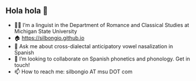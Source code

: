 ## Hola hola 👋

- 👩‍💻 I’m a linguist in the Department of Romance and Classical Studies at Michigan State University
- 🏠 https://silbongio.github.io
- 💬 Ask me about cross-dialectal anticipatory vowel nasalization in Spanish
- 👯 I’m looking to collaborate on Spanish phonetics and phonology. Get in touch!
- 📫 How to reach me: silbongio AT msu DOT com
